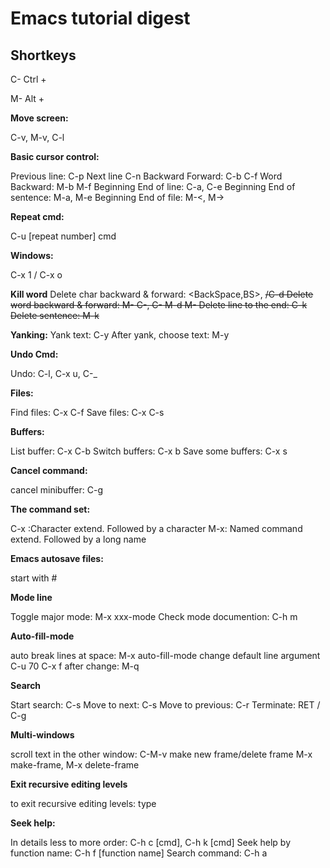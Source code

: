 # Emacs tutorial digest



## Shortkeys

C-<chr> Ctrl + 

M-<chr> Alt + 





**Move screen:**

C-v, M-v, C-l

**Basic cursor control:**

Previous line: C-p  Next line C-n
Backward Forward: C-b  C-f
Word Backward: M-b  M-f
Beginning End of line: C-a, C-e
Beginning End of sentence: M-a, M-e
Beginning End of file: M-<, M->

**Repeat cmd:**

C-u [repeat number] cmd

**Windows:**

C-x 1 / C-x o


**Kill word**
Delete char backward & forward: <BackSpace,BS>,  <DEL>/C-d
Delete word backward & forward: M-<DEL> C-<BS>, C-<DEL> M-d M-<BS>
Delete line to the end: C-k
Delete sentence: M-k

**Yanking:**
Yank text: C-y
After yank, choose text: M-y

**Undo Cmd:**

Undo: C-l, C-x u, C-_ 

**Files:**

Find files: C-x C-f 
Save files: C-x C-s

**Buffers:**

List buffer: C-x C-b
Switch buffers: C-x b
Save some buffers: C-x s

**Cancel command:**

cancel minibuffer: C-g

**The command set:**

C-x :Character extend. Followed by a character
M-x: Named command extend. Followed by a long name

**Emacs autosave files:**

start with \#

**Mode line**

Toggle major mode: M-x xxx-mode
Check mode documention: C-h m

**Auto-fill-mode**

auto break lines at space: M-x auto-fill-mode
change default line argument C-u 70 C-x f
after change: M-q

**Search**

Start search: C-s
Move to next: C-s
Move to previous: C-r
Terminate: RET / C-g

**Multi-windows**

scroll text in the other window: C-M-v
make new frame/delete frame M-x make-frame, M-x delete-frame

**Exit recursive editing levels**

to exit recursive editing levels: type<ESC><ESC><ESC>

**Seek help:**

In details less to more order: C-h c [cmd], C-h k [cmd]
Seek help by function name: C-h f [function name]
Search command: C-h a






